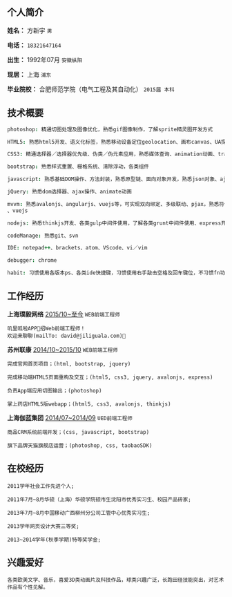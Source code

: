 
## 个人简介 ##

>
**姓名：** 方新宇 ``男``

**电话：** ``18321647164``

**出生：** 1992年07月 ``安徽枞阳``

**现居：** 上海 ``浦东``

**毕业院校：** 合肥师范学院（电气工程及其自动化） ``2015届 本科``

>

## 技术概要 ##

````coffee
photoshop: 精通切图处理及图像优化，熟悉gif图像制作，了解sprite精灵图开发方式

HTML5: 熟悉html5开发、语义化标签，熟悉移动设备定位geolocation、画布canvas、UA探测、浏览器前端数据存储web storage、history前端路由机制 等

CSS3: 精通选择器／选择器优先级、伪类／伪元素应用，熟悉媒体查询、animation动画、transform变换 等

bootstrap: 熟悉样式重置、栅格系统、清除浮动，各类组件

javascript: 熟悉基础DOM操作、方法封装，熟悉原型链、面向对象开发，熟悉json对象、ajax及jsonp／script跨域处理机制

jQuery: 熟悉dom选择器、ajax操作、animate动画

mvvm: 熟悉avalonjs、angularjs、vuejs等，可实现双向绑定、多级联动、pjax，熟悉符合AMD规范的加载器机制及shim兼容机制，遵循模块化开发
、vuejs

nodejs: 熟悉thinkjs开发、各类gulp中间件使用，了解各类grunt中间件使用、express开发

codeManage: 熟悉git、svn

IDE: notepad++、brackets、atom、VScode、vi／vim

debugger: chrome

habit: 习惯使用各版本ps、各类ide快捷键，习惯使用右手敲击空格及回车键位，不习惯fn功能键在左下的windows键盘

````

## 工作经历 ##

**上海璞毅网络**
[2015/10~至今](http://www.jiliguala.com 'http://www.jiliguala.com')
`WEB前端工程师`

````
叽里呱啦APP招Web前端工程师！
欢迎来聊聊(mailTo: david@jiliguala.com)👏
````

**苏州联康**
[2014/10~2015/10](http://www.lkhealth.cn 'http://www.lkhealth.cn')
`WEB前端工程师`

````
完成官网首页项目；(html, bootstrap, jquery)

完成移动端HTML5页面重构及交互；(html5, css3, jquery, avalonjs, express)

负责App端应用切图输出；(photoshop)

掌上药店HTML5版webapp；(html5, css3, avalonjs, thinkjs)
````

**上海伽蓝集团**
[2014/07~2014/09](http://www.jala.com.cn/ 'http://www.jala.com.cn/')
`UED前端工程师`

````
商品CRM系统前端开发；(css, javascript, bootstrap)

旗下品牌天猫旗舰店运营；(photoshop, css, taobaoSDK)
````

## 在校经历 ##

````
2011学年社会工作先进个人;

2011年7月~8月华硕（上海）华硕学院硕市生沈阳市优秀实习生、校园产品砖家;

2013年7月~8月中国移动广西柳州分公司工管中心优秀实习生;

2013学年网页设计大赛三等奖;

2013~2014学年(秋季学期)特等奖学金;
````

## 兴趣爱好 ##

````
各类欧美文学、音乐，喜爱3D类动画片及科技作品，球类兴趣广泛，长跑田径技能突出，对艺术作品有个性见解。
````
